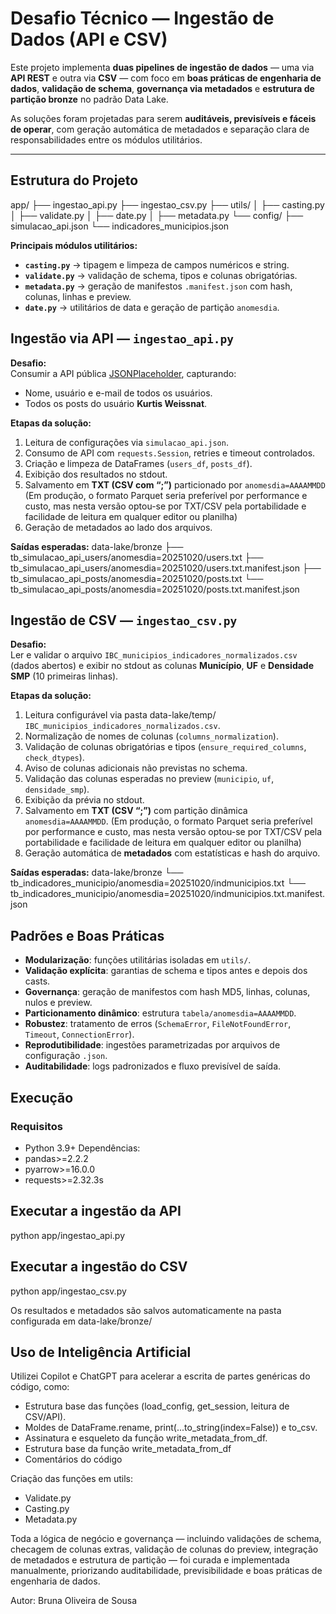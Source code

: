 # Desafio Técnico — Ingestão de Dados (API e CSV)

Este projeto implementa **duas pipelines de ingestão de dados** — uma via **API REST** e outra via **CSV** — com foco em **boas práticas de engenharia de dados**, **validação de schema**, **governança via metadados** e **estrutura de partição bronze** no padrão Data Lake.

As soluções foram projetadas para serem **auditáveis, previsíveis e fáceis de operar**, com geração automática de metadados e separação clara de responsabilidades entre os módulos utilitários.

---

## Estrutura do Projeto

app/
├── ingestao_api.py
├── ingestao_csv.py
├── utils/
│ ├── casting.py
│ ├── validate.py
│ ├── date.py
│ ├── metadata.py
└── config/
├── simulacao_api.json
└── indicadores_municipios.json

**Principais módulos utilitários:**
- **`casting.py`** → tipagem e limpeza de campos numéricos e string.  
- **`validate.py`** → validação de schema, tipos e colunas obrigatórias.  
- **`metadata.py`** → geração de manifestos `.manifest.json` com hash, colunas, linhas e preview.  
- **`date.py`** → utilitários de data e geração de partição `anomesdia`.

## Ingestão via API — `ingestao_api.py`

**Desafio:**  
Consumir a API pública [JSONPlaceholder](https://jsonplaceholder.typicode.com), capturando:
- Nome, usuário e e-mail de todos os usuários.  
- Todos os posts do usuário **Kurtis Weissnat**.

**Etapas da solução:**
1. Leitura de configurações via `simulacao_api.json`.  
2. Consumo de API com `requests.Session`, retries e timeout controlados.  
3. Criação e limpeza de DataFrames (`users_df`, `posts_df`).  
4. Exibição dos resultados no stdout.  
5. Salvamento em **TXT (CSV com “;”)** particionado por `anomesdia=AAAAMMDD` (Em produção, o formato Parquet seria preferível por performance e custo, mas nesta versão optou-se por TXT/CSV pela portabilidade e facilidade de leitura em qualquer editor ou planilha)
6. Geração de metadados ao lado dos arquivos.

**Saídas esperadas:**
data-lake/bronze
├── tb_simulacao_api_users/anomesdia=20251020/users.txt
├── tb_simulacao_api_users/anomesdia=20251020/users.txt.manifest.json
├── tb_simulacao_api_posts/anomesdia=20251020/posts.txt
└── tb_simulacao_api_posts/anomesdia=20251020/posts.txt.manifest.json

## Ingestão de CSV — `ingestao_csv.py`

**Desafio:**  
Ler e validar o arquivo `IBC_municipios_indicadores_normalizados.csv` (dados abertos) e exibir no stdout as colunas **Município**, **UF** e **Densidade SMP** (10 primeiras linhas).

**Etapas da solução:**
1. Leitura configurável via pasta data-lake/temp/ `IBC_municipios_indicadores_normalizados.csv`.  
2. Normalização de nomes de colunas (`columns_normalization`).  
3. Validação de colunas obrigatórias e tipos (`ensure_required_columns`, `check_dtypes`).  
4. Aviso de colunas adicionais não previstas no schema.  
5. Validação das colunas esperadas no preview (`municipio`, `uf`, `densidade_smp`).  
6. Exibição da prévia no stdout.  
7. Salvamento em **TXT (CSV “;”)** com partição dinâmica `anomesdia=AAAAMMDD`. (Em produção, o formato Parquet seria preferível por performance e custo, mas nesta versão optou-se por TXT/CSV pela portabilidade e facilidade de leitura em qualquer editor ou planilha) 
8. Geração automática de **metadados**  com estatísticas e hash do arquivo.

**Saídas esperadas:**
data-lake/bronze
└── tb_indicadores_municipio/anomesdia=20251020/indmunicipios.txt
└── tb_indicadores_municipio/anomesdia=20251020/indmunicipios.txt.manifest.json

## Padrões e Boas Práticas

- **Modularização**: funções utilitárias isoladas em `utils/`.  
- **Validação explícita**: garantias de schema e tipos antes e depois dos casts.  
- **Governança**: geração de manifestos com hash MD5, linhas, colunas, nulos e preview.  
- **Particionamento dinâmico**: estrutura `tabela/anomesdia=AAAAMMDD`.  
- **Robustez**: tratamento de erros (`SchemaError`, `FileNotFoundError`, `Timeout`, `ConnectionError`).  
- **Reprodutibilidade**: ingestões parametrizadas por arquivos de configuração `.json`.  
- **Auditabilidade**: logs padronizados e fluxo previsível de saída.  

##  Execução

### Requisitos
- Python 3.9+
Dependências:
- pandas>=2.2.2
- pyarrow>=16.0.0
- requests>=2.32.3s

## Executar a ingestão da API
python app/ingestao_api.py

## Executar a ingestão do CSV
python app/ingestao_csv.py

Os resultados e metadados são salvos automaticamente na pasta configurada em data-lake/bronze/

## Uso de Inteligência Artificial

Utilizei Copilot e ChatGPT para acelerar a escrita de partes genéricas do código, como:
- Estrutura base das funções (load_config, get_session, leitura de CSV/API).
- Moldes de DataFrame.rename, print(...to_string(index=False)) e to_csv.
- Assinatura e esqueleto da função write_metadata_from_df.
- Estrutura base da função write_metadata_from_df
- Comentários do código

Criação das funções em utils:
- Validate.py
- Casting.py
- Metadata.py

Toda a lógica de negócio e governança — incluindo validações de schema, checagem de colunas extras, validação de colunas do preview, integração de metadados e estrutura de partição — foi curada e implementada manualmente, priorizando auditabilidade, previsibilidade e boas práticas de engenharia de dados.

Autor: Bruna Oliveira de Sousa